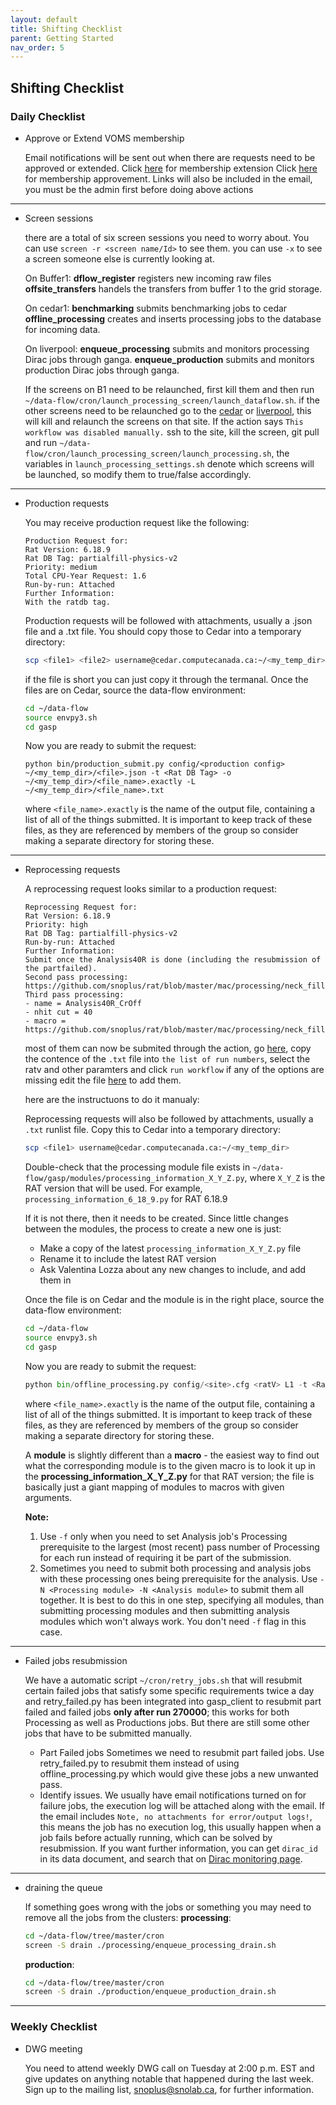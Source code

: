 ```yaml
---
layout: default
title: Shifting Checklist
parent: Getting Started
nav_order: 5
---
```


## **Shifting Checklist**

### Daily Checklist
* Approve or Extend VOMS membership

  Email notifications will be sent out when there are requests need to be approved or extended.
  Click [here](https://voms.gridpp.ac.uk:8443/voms/snoplus.snolab.ca/user/search.action) for membership extension
  Click [here](https://voms.gridpp.ac.uk:8443/voms/snoplus.snolab.ca/home/login.action) for membership approvement.
  Links will also be included in the email, you must be the admin first before doing above actions
  
------------------------------------------------------------------------------------------------------------------------------------------------------------
  

* Screen sessions

  there are a total of six screen sessions you need to worry about. You can use `screen -r <screen name/Id>` to see them. you can use `-x` to see a screen someone else is currently looking at.

  On Buffer1:
    **dflow_register** registers new incoming raw files
    **offsite_transfers** handels the transfers from buffer 1 to the grid storage.

  On cedar1:
    **benchmarking** submits benchmarking jobs to cedar
    **offline_processing** creates and inserts processing jobs to the database for incoming data.

  On liverpool:
    **enqueue_processing** submits and monitors processing Dirac jobs through ganga.
    **enqueue_production** submits and monitors production Dirac jobs through ganga.

  If the screens on B1 need to be relaunched, first kill them and then run `~/data-flow/cron/launch_processing_screen/launch_dataflow.sh`. 
  if the other screens need to be relaunched go to the [cedar](https://github.com/snoplus/data-flow/actions/workflows/start-screens-cedar.yml) or [liverpool](https://github.com/snoplus/data-flow/actions/workflows/start-screens-liverpool.yml), this will kill and relaunch the screens on that site. If the action says `This workflow was disabled manually.` ssh to the site, kill the screen, git pull and run `~/data-flow/cron/launch_processing_screen/launch_processing.sh`, the variables in `launch_processing_settings.sh` denote which screens will be launched, so modify them to true/false accordingly.
  
------------------------------------------------------------------------------------------------------------------------------------------------------------

* Production requests
  
  You may receive production request like the following:
  ```
  Production Request for:
  Rat Version: 6.18.9
  Rat DB Tag: partialfill-physics-v2
  Priority: medium
  Total CPU-Year Request: 1.6
  Run-by-run: Attached
  Further Information:
  With the ratdb tag.
  ```
  Production requests will be followed with attachments, usually a .json file and a .txt file. You should copy those to Cedar into a temporary directory:
  ```bash
  scp <file1> <file2> username@cedar.computecanada.ca:~/<my_temp_dir>
  ```
  if the file is short you can just copy it through the termanal. 
  Once the files are on Cedar, source the data-flow environment:
  ```bash
  cd ~/data-flow
  source envpy3.sh
  cd gasp
  ```
  Now you are ready to submit the request:
  ```
  python bin/production_submit.py config/<production config> ~/<my_temp_dir>/<file>.json -t <Rat DB Tag> -o ~/<my_temp_dir>/<file_name>.exactly -L ~/<my_temp_dir>/<file_name>.txt
  ```
  where `<file_name>.exactly` is the name of the output file, containing a list of all of the things submitted. It is important to keep track of these files, as they are referenced by members of the group so consider making a separate directory for storing these.
  
------------------------------------------------------------------------------------------------------------------------------------------------------------

* Reprocessing requests

  A reprocessing request looks similar to a production request:
  
  ```
  Reprocessing Request for:
  Rat Version: 6.18.9
  Priority: high
  Rat DB Tag: partialfill-physics-v2
  Run-by-run: Attached
  Further Information:
  Submit once the Analysis40R is done (including the resubmission of the partfailed).
  Second pass processing: https://github.com/snoplus/rat/blob/master/mac/processing/neck_fill/second_pass_processing.mac
  Third pass processing:
  - name = Analysis40R_CrOff
  - nhit cut = 40
  - macro = https://github.com/snoplus/rat/blob/master/mac/processing/neck_fill/third_pass_analysis_processing_classifier.mac
  ```
  most of them can now be submited through the action, go [here](https://github.com/snoplus/data-flow/actions/workflows/submit-reprocessing-list.yml), copy the contence of the `.txt` file into `the list of run numbers`, select the ratv and other paramters and click `run workflow`
  if any of the options are missing edit the file [here](https://github.com/snoplus/data-flow/blob/master/.github/workflows/submit-reprocessing-list.yml) to add them.

  here are the instructuons to do it manualy:

  Reprocessing requests will also be followed by attachments, usually a `.txt` runlist file. Copy this to Cedar into a temporary directory:
  ```bash
  scp <file1> username@cedar.computecanada.ca:~/<my_temp_dir>
  ```
  Double-check that the processing module file exists in `~/data-flow/gasp/modules/processing_information_X_Y_Z.py`, where `X_Y_Z` is the RAT version that will be used. For example, `processing_information_6_18_9.py` for RAT 6.18.9
  
  If it is not there, then it needs to be created. Since little changes between the modules, the process to create a new one is just:
  - Make a copy of the latest `processing_information_X_Y_Z.py` file
  - Rename it to include the latest RAT version
  - Ask Valentina Lozza about any new changes to include, and add them in
  
  Once the file is on Cedar and the module is in the right place, source the data-flow environment:
  ```bash
  cd ~/data-flow
  source envpy3.sh
  cd gasp
  ```
  Now you are ready to submit the request:
  ```python
  python bin/offline_processing.py config/<site>.cfg <ratV> L1 -t <Rat DB Tag> -N <Second Pass Module> -N <Third Pass Module>  -L ~/<my_temp_dir>/<file_name>.txt -o ~/<my_temp_dir>/<file_name>.exactly`
  ```
  where `<file_name>.exactly` is the name of the output file, containing a list of all of the things submitted. It is important to keep track of these files, as they are referenced by members of the group so consider making a separate directory for storing these.
  
  A **module** is slightly different than a **macro** - the easiest way to find out what the corresponding module is to the given macro is to look it up in the **processing_information_X_Y_Z.py** for that RAT version; the file is basically just a giant mapping of modules to macros with given arguments.
  
  **Note:**
  1. Use `-f` only when you need to set Analysis job's Processing prerequisite to the largest (most recent) pass number of Processing for each run instead of requiring it be part of      the submission.
  2. Sometimes you need to submit both processing and analysis jobs with these processing ones being prerequisite for the analysis. Use `-N <Processing module> -N <Analysis module>`      to submit them all together. It is best to do this in one step, specifying all modules, than submitting processing modules and then submitting analysis modules which won't always work. 
  You don't need `-f` flag in this case.

------------------------------------------------------------------------------------------------------------------------------------------------------------

* Failed jobs resubmission

  We have a automatic script `~/cron/retry_jobs.sh` that will resubmit certain failed jobs that satisfy some specific requirements twice a day and retry_failed.py has been integrated   into gasp_client to resubmit part failed and failed jobs **only after run 270000**; this works for both Processing as well as Productions jobs. But there are still some other jobs that have to be submitted manually.
  * Part Failed jobs
    Sometimes we need to resubmit part failed jobs. Use retry_failed.py to resubmit them instead of using offline_processing.py which would give these jobs a new unwanted pass.
  * Identify issues.
    We usually have email notifications turned on for failure jobs, the execution log will be attached along with the email. If the email includes `Note, no attachments for error/output logs!`, this means the job has no execution log, this usually happen when a job fails before actually running, which can be solved by resubmission. If you want further information, you can get `dirac_id` in its data document, and search that on [Dirac monitoring page](https://dirac.gridpp.ac.uk:8443/DIRAC/).

------------------------------------------------------------------------------------------------------------------------------------------------------------

* draining the queue

  If something goes wrong with the jobs or something you may need to remove all the jobs from the clusters:
  **processing**:
  ```bash
  cd ~/data-flow/tree/master/cron
  screen -S drain ./processing/enqueue_processing_drain.sh
  ```  
  **production**:

  ```bash
  cd ~/data-flow/tree/master/cron
  screen -S drain ./production/enqueue_production_drain.sh
  ```

------------------------------------------------------------------------------------------------------------------------------------------------------------

### Weekly Checklist
* DWG meeting

  You need to attend weekly DWG call on Tuesday at 2:00 p.m. EST and give updates on anything notable that happened during the last week. Sign up to the mailing list, snoplus@snolab.ca, for further information.  
